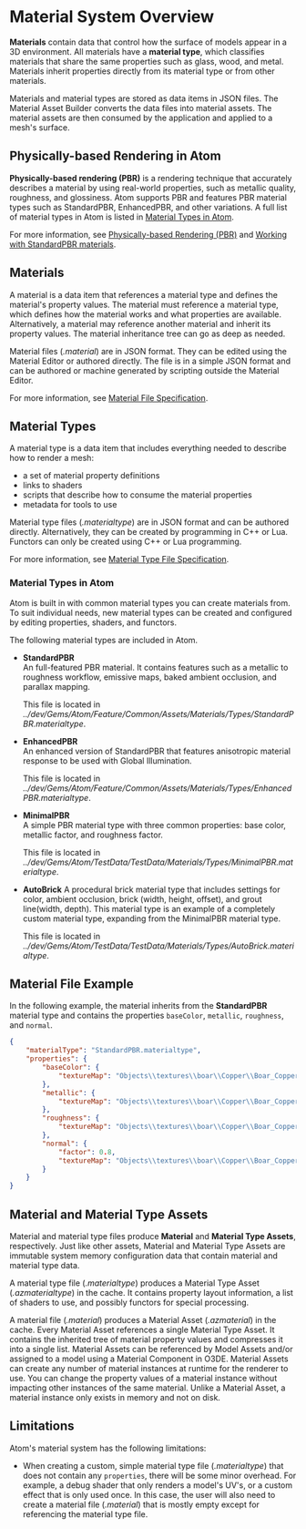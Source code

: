 # Material System Overview

**Materials** contain data that control how the surface of models appear in a 3D environment. All materials have a **material type**, which classifies materials that share the same properties such as glass, wood, and metal. Materials inherit properties directly from its material type or from other materials. 

Materials and material types are stored as data items in JSON files. The Material Asset Builder converts the data files into material assets. The material assets are then consumed by the application and applied to a mesh's surface. 

<!-- [NOTE FOR DEVS: Is this accurate? Is it Material Asset Builder? Asset Processor? Are there more technical (but relatively high-level) details I can add to this?] -->


## Physically-based Rendering in Atom

**Physically-based rendering (PBR)** is a rendering technique that accurately describes a material by using real-world properties, such as metallic quality, roughness, and glossiness. Atom supports PBR and features PBR material types such as StandardPBR, EnhancedPBR, and other variations. A full list of material types in Atom is listed in [Material Types in Atom](#material-types-in-atom).

For more information, see [Physically-based Rendering (PBR)](./pbr.md) and [Working with StandardPBR materials](./create-standardpbr-material.md). 


## Materials
A material is a data item that references a material type and defines the material's property values. The material must reference a material type, which defines how the material works and what properties are available. Alternatively, a material may reference another material and inherit its property values. The material inheritance tree can go as deep as needed. 

Material files (*.material*) are in JSON format. They can be edited using the Material Editor or authored directly. The file is in a simple JSON format and can be authored or machine generated by scripting outside the Material Editor.

For more information, see [Material File Specification](material-file-spec.md).  

## Material Types
A material type is a data item that includes everything needed to describe how to render a mesh:  
- a set of material property definitions
- links to shaders
- scripts that describe how to consume the material properties
- metadata for tools to use 

Material type files (*.materialtype*) are in JSON format and can be authored directly. Alternatively, they can be created by programming in C++ or Lua. Functors can only be created using C++ or Lua programming. 
<!-- [NOTE FOR DEVS] 
- Can we elaborate on why/when they would need to create material types using C++ or Lua? 
- What is the API (or files) for programming material types?
- What is the main purpose of a functor? -->

For more information, see [Material Type File Specification](material-type-file-spec.md).  

### Material Types in Atom
Atom is built in with common material types you can create materials from. To suit individual needs, new material types can be created and configured by editing properties, shaders, and functors.

The following material types are included in Atom. 
<!-- [NOTE FOR DEVS: Can you review/edit these descriptions for the material types?] -->
- **StandardPBR**  
    An full-featured PBR material. It contains features such as a metallic to roughness workflow, emissive maps, baked ambient occlusion, and parallax mapping.  
    <!-- For more information on StandardPBR material type, see _[TODO]__.    -->  
    
    This file is located in *../dev/Gems/Atom/Feature/Common/Assets/Materials/Types/StandardPBR.materialtype*.

- **EnhancedPBR**  
    An enhanced version of StandardPBR that features anisotropic material response to be used with Global Illumination.  

    This file is located in *../dev/Gems/Atom/Feature/Common/Assets/Materials/Types/EnhancedPBR.materialtype*. 

- **MinimalPBR**  
    A simple PBR material type with three common properties: base color, metallic factor, and roughness factor.  

    This file is located in *../dev/Gems/Atom/TestData/TestData/Materials/Types/MinimalPBR.materialtype*. 

- **AutoBrick** 
    A procedural brick material type that includes settings for color, ambient occlusion, brick (width, height, offset), and grout line(width, depth). This material type is an example of a completely custom material type, expanding from the MinimalPBR material type.  

    This file is located in *../dev/Gems/Atom/TestData/TestData/Materials/Types/AutoBrick.materialtype*. 
    

## Material File Example
In the following example, the material inherits from the **StandardPBR** material type and contains the properties `baseColor`, `metallic`, `roughness`, and `normal`. 
```json
{
    "materialType": "StandardPBR.materialtype",
    "properties": {
        "baseColor": {
            "textureMap": "Objects\\textures\\boar\\Copper\\Boar_Copper_BaseColor.png"
        },
        "metallic": {
            "textureMap": "Objects\\textures\\boar\\Copper\\Boar_Copper_Metallic.png"
        },
        "roughness": {
            "textureMap": "Objects\\textures\\boar\\Copper\\Boar_Copper_Roughness.png"
        },
        "normal": {
            "factor": 0.8,
            "textureMap": "Objects\\textures\\boar\\Copper\\Boar_Copper_Normal.png"
        }
    }
}
```

## Material and Material Type Assets
Material and material type files produce **Material** and **Material Type Assets**, respectively. Just like other assets, Material and Material Type Assets are immutable system memory configuration data that contain material and material type data. 

A material type file (*.materialtype*) produces a Material Type Asset (*.azmaterialtype*) in the cache. It contains property layout information, a list of shaders to use, and possibly functors for special processing.

A material file (*.material*) produces a Material Asset (*.azmaterial*) in the cache. Every Material Asset references a single Material Type Asset. It contains the inherited tree of material property values and compresses it into a single list. Material Assets can be referenced by Model Assets and/or assigned to a model using a Material Component in O3DE. Material Assets can create any number of material instances at runtime for the renderer to use. You can change the property values of a material instance without impacting other instances of the same material.  Unlike a Material Asset, a material instance only exists in memory and not on disk. 

## Limitations
Atom's material system has the following limitations: 
-  When creating a custom, simple material type file (*.materialtype*) that does not contain any `properties`, there will be some minor overhead. For example, a debug shader that only renders a model's UV's, or a custom effect that is only used once. In this case, the user will also need to create a material file (*.material*) that is mostly empty except for referencing the material type file. 
